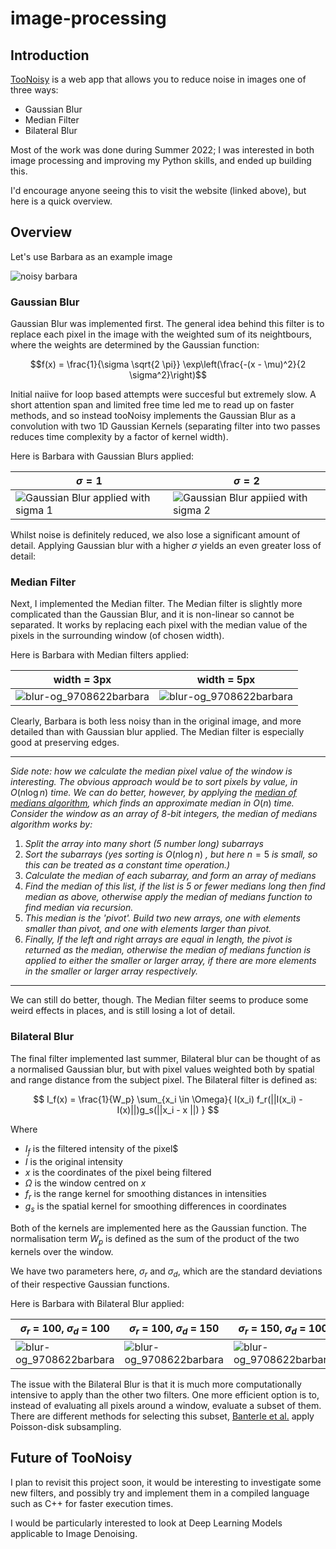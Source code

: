# image-processing

## Introduction

[TooNoisy](https://toonoisy.nw.r.appspot.com/compare) is a web app that allows you to reduce noise in images one of three ways:
- Gaussian Blur
- Median Filter
- Bilateral Blur

Most of the work was done during Summer 2022; I was interested in both image processing and improving my Python skills, and ended up building this. 

I'd encourage anyone seeing this to visit the website (linked above), but here is a quick overview.

## Overview

Let's use Barbara as an example image

![noisy barbara](https://storage.googleapis.com/toonoisy_ims/barbara.png)

### Gaussian Blur

Gaussian Blur was implemented first. The general idea behind this filter is to replace each pixel in the image with the weighted sum of its neightbours, where the weights are determined by the Gaussian function:

$$f(x) = \frac{1}{\sigma \sqrt{2 \pi}} \exp\left(\frac{-(x - \mu)^2}{2 \sigma^2}\right)$$

Initial naiive for loop based attempts were succesful but extremely slow. A short attention span and limited free time led me to read up on faster methods, and so instead tooNoisy implements the Gaussian Blur as a convolution with two 1D Gaussian Kernels (separating filter into two passes reduces time complexity by a factor of kernel width).

Here is Barbara with Gaussian Blurs applied:

| $\sigma = 1$ | $\sigma = 2$|
| ------------- | ------------- |
| ![Gaussian Blur applied with sigma 1](https://github.com/fs-bullard/image-processing/assets/42214857/57104152-a608-424e-bcd2-a0887f45e1a6) | ![Gaussian Blur appiied with sigma 2](https://github.com/fs-bullard/image-processing/assets/42214857/a9780ac5-8552-4916-ab74-83fbd334c500) |

Whilst noise is definitely reduced, we also lose a significant amount of detail. Applying Gaussian blur with a higher $\sigma$ yields an even greater loss of detail:



### Median Filter

Next, I implemented the Median filter. The Median filter is slightly more complicated than the Gaussian Blur, and it is non-linear so cannot be separated. It works by replacing each pixel with the median value of the pixels in the surrounding window (of chosen width).

Here is Barbara with Median filters applied:

| width = 3px | width = 5px |
| ------------- | ------------- |
| ![blur-og_9708622barbara](https://github.com/fs-bullard/image-processing/assets/42214857/fb20c8af-d786-433d-994e-adfa64d7d618) | ![blur-og_9708622barbara](https://github.com/fs-bullard/image-processing/assets/42214857/5a121c11-cdec-4a9e-93b6-9cae35a19584) |

Clearly, Barbara is both less noisy than in the original image, and more detailed than with Gaussian blur applied. The Median filter is especially good at preserving edges.

---

*Side note: how we calculate the median pixel value of the window is interesting. The obvious approach would be to sort pixels by value, in* $O(n \log{n})$ *time. We can do better, however, by applying the [median of medians algorithm](https://en.wikipedia.org/wiki/Median_of_medians), which finds an approximate median in* $O(n)$ *time. Consider the window as an array of 8-bit integers, the median of medians algorithm works by:* 
1. *Split the array into many short (5 number long) subarrays*
2. *Sort the subarrays (yes sorting is* $O(n\log{n})$ *, but here* $n=5$ *is small, so this can be treated as a constant time operation.)*
3. *Calculate the median of each subarray, and form an array of medians*
4. *Find the median of this list, if the list is 5 or fewer medians long then find median as above, otherwise apply the median of medians function to find median via recursion.*
5. *This median is the 'pivot'. Build two new arrays, one with elements smaller than pivot, and one with elements larger than pivot.*
6. *Finally, If the left and right arrays are equal in length, the pivot is returned as the median, otherwise the median of medians function is applied to either the smaller or larger array, if there are more elements in the smaller or larger array respectively.*

---

We can still do better, though. The Median filter seems to produce some weird effects in places, and is still losing a lot of detail. 

### Bilateral Blur

The final filter implemented last summer, Bilateral blur can be thought of as a normalised Gaussian blur, but with pixel values weighted both by spatial and range distance from the subject pixel. The Bilateral filter is defined as:

$$ I_f(x) = \frac{1}{W_p} \sum_{x_i \in \Omega}{ I(x_i) f_r(||I(x_i) - I(x)||)g_s(||x_i - x ||) } $$

Where

- $I_f$ is the filtered intensity of the pixel$
- $I$ is the original intensity
- $x$ is the coordinates of the pixel being filtered
- $\Omega$ is the window centred on $x$
- $f_r$ is the range kernel for smoothing distances in intensities
- $g_s$ is the spatial kernel for smoothing differences in coordinates

Both of the kernels are implemented here as the Gaussian function. The normalisation term $W_p$ is defined as the sum of the product of the two kernels over the window.

We have two parameters here, $\sigma_r$ and $\sigma_d$, which are the standard deviations of their respective Gaussian functions.

Here is Barbara with Bilateral Blur applied:

| $\sigma_r$ = 100, $\sigma_d$ = 100 | $\sigma_r$ = 100, $\sigma_d$ = 150 | $\sigma_r$ = 150, $\sigma_d$ = 100 |
| ------------- | ------------- | ------------- |
| ![blur-og_9708622barbara](https://github.com/fs-bullard/image-processing/assets/42214857/17bb1782-ae0d-4b1c-9f0c-44e5329cb626) | ![blur-og_9708622barbara](https://github.com/fs-bullard/image-processing/assets/42214857/718ffec3-8ee3-4eba-b741-43d590327018) | ![blur-og_9708622barbara](https://github.com/fs-bullard/image-processing/assets/42214857/35c7129d-129e-4797-95c1-757e97f6b894) |

The issue with the Bilateral Blur is that it is much more computationally intensive to apply than the other two filters. One more efficient option is to, instead of evaluating all pixels around a window, evaluate a subset of them. There are different methods for selecting this subset, [Banterle et al.](https://vcg.isti.cnr.it/Publications/2012/BCCS12/) apply Poisson-disk subsampling. 

## Future of TooNoisy

I plan to revisit this project soon, it would be interesting to investigate some new filters, and possibly try and implement them in a compiled language such as C++ for faster execution times.

I would be particularly interested to look at Deep Learning Models applicable to Image Denoising. 
